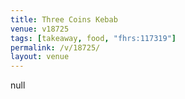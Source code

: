 ```yaml
---
title: Three Coins Kebab
venue: v18725
tags: [takeaway, food, "fhrs:117319"]
permalink: /v/18725/
layout: venue
---
```

null